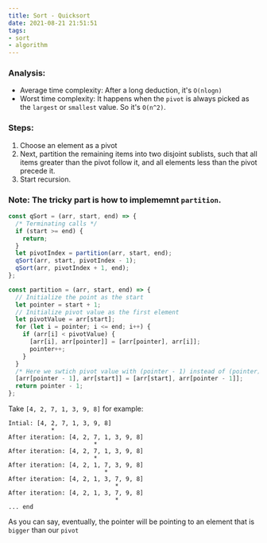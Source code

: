 ```yaml
---
title: Sort - Quicksort
date: 2021-08-21 21:51:51
tags:
- sort
- algorithm
---
```

### Analysis:
- Average time complexity: After a long deduction, it's `O(nlogn)`
- Worst time complexity: It happens when the `pivot` is always picked as the `largest` or `smallest` value. So it's `O(n^2)`.

### Steps: 
1. Choose an element as a pivot
2. Next, partition the remaining items into two disjoint sublists,
such that all items greater than the pivot follow it, and all
elements less than the pivot precede it.
3. Start recursion.

### Note: The tricky part is how to implememnt `partition`.
```javascript
const qSort = (arr, start, end) => {
  /* Terminating calls */
  if (start >= end) {
    return;
  }
  let pivotIndex = partition(arr, start, end);
  qSort(arr, start, pivotIndex - 1);
  qSort(arr, pivotIndex + 1, end);
};

const partition = (arr, start, end) => {
  // Initialize the point as the start
  let pointer = start + 1;
  // Initialize pivot value as the first element
  let pivotValue = arr[start];
  for (let i = pointer; i <= end; i++) {
    if (arr[i] < pivotValue) {
      [arr[i], arr[pointer]] = [arr[pointer], arr[i]];
      pointer++;
    }
  }
  /* Here we swtich pivot value with (pointer - 1) instead of (pointer), because the pointer is currently pointing to an element bigger than pivot value. Think about that */
  [arr[pointer - 1], arr[start]] = [arr[start], arr[pointer - 1]];
  return pointer - 1;
};
```
Take `[4, 2, 7, 1, 3, 9, 8]` for example:
```
Intial: [4, 2, 7, 1, 3, 9, 8]
            *
After iteration: [4, 2, 7, 1, 3, 9, 8]
                        *
After iteration: [4, 2, 7, 1, 3, 9, 8]
                        *
After iteration: [4, 2, 1, 7, 3, 9, 8]
                           *
After iteration: [4, 2, 1, 3, 7, 9, 8]
                              *
After iteration: [4, 2, 1, 3, 7, 9, 8]
                              *
... end                              
```
As you can say, eventually, the pointer will be pointing to an element that is `bigger` than our `pivot`
                  